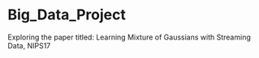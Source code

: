 # Big_Data_Project
Exploring the paper titled: Learning Mixture of Gaussians with Streaming Data, NIPS17

